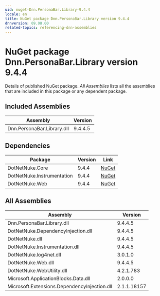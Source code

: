 ```yaml
---
uid: nuget-Dnn.PersonaBar.Library-9.4.4
locale: en
title: NuGet package Dnn.PersonaBar.Library version 9.4.4
dnnversion: 09.08.00
related-topics: referencing-dnn-assemblies
---
```


# NuGet package Dnn.PersonaBar.Library version 9.4.4
Details of published NuGet package.
*All Assemblies* lists all the assemblies that are included in this package or any dependent package.

## Included Assemblies

|Assembly|Version|
|---|---|
|Dnn.PersonaBar.Library.dll|9.4.4.5|

## Dependencies

|Package|Version|Link|
|---|---|---|
|DotNetNuke.Core|9.4.4|[NuGet](https://www.nuget.org/packages/DotNetNuke.Core/9.4.4)|
|DotNetNuke.Instrumentation|9.4.4|[NuGet](https://www.nuget.org/packages/DotNetNuke.Instrumentation/9.4.4)|
|DotNetNuke.Web|9.4.4|[NuGet](https://www.nuget.org/packages/DotNetNuke.Web/9.4.4)|

## All Assemblies

|Assembly|Version|
|---|---|
|Dnn.PersonaBar.Library.dll|9.4.4.5|
|DotNetNuke.DependencyInjection.dll|9.4.4.5|
|DotNetNuke.dll|9.4.4.5|
|DotNetNuke.Instrumentation.dll|9.4.4.5|
|DotNetNuke.log4net.dll|3.0.1.0|
|DotNetNuke.Web.dll|9.4.4.5|
|DotNetNuke.WebUtility.dll|4.2.1.783|
|Microsoft.ApplicationBlocks.Data.dll|2.0.0.0|
|Microsoft.Extensions.DependencyInjection.dll|2.1.1.18157|

